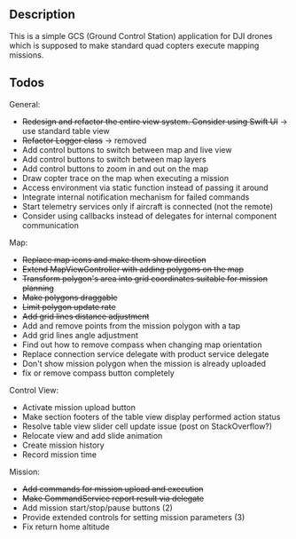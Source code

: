 ## Description

This is a simple GCS (Ground Control Station) application for DJI drones which
is supposed to make standard quad copters execute mapping missions.

## Todos

General:
* ~~Redesign and refactor the entire view system. Consider using Swift UI~~ -> use standard table view
* ~~Refactor Logger class~~ -> removed
* Add control buttons to switch between map and live view
* Add control buttons to switch between map layers
* Add control buttons to zoom in and out on the map
* Draw copter trace on the map when executing a mission
* Access environment via static function instead of passing it around
* Integrate internal notification mechanism for failed commands
* Start telemetry services only if aircraft is connected (not the remote)
* Consider using callbacks instead of delegates for internal component communication

Map:
* ~~Replace map icons and make them show direction~~
* ~~Extend MapViewController with adding polygons on the map~~
* ~~Transform polygon's area into grid coordinates suitable for mission planning~~
* ~~Make polygons draggable~~
* ~~Limit polygon update rate~~
* ~~Add grid lines distance adjustment~~
* Add and remove points from the mission polygon with a tap
* Add grid lines angle adjustment
* Find out how to remove compass when changing map orientation
* Replace connection service delegate with product service delegate
* Don't show mission polygon when the mission is already uploaded
* fix or remove compass button completely

Control View:
* Activate mission upload button
* Make section footers of the table view display performed action status
* Resolve table view slider cell update issue (post on StackOverflow?)
* Relocate view and add slide animation
* Create mission history
* Record mission time

Mission:
* ~~Add commands for mission upload and execution~~
* ~~Make CommandService report result via delegate~~
* Add mission start/stop/pause buttons (2)
* Provide extended controls for setting mission parameters (3)
* Fix return home altitude
